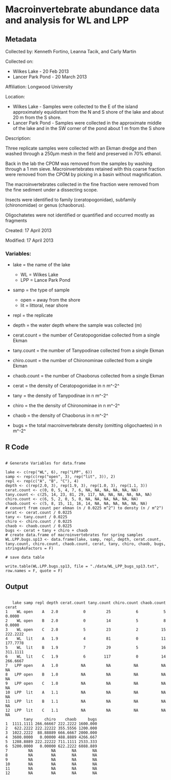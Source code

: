 # Macroinvertebrate abundance data and analysis for WL and LPP

## Metadata

Collected by: Kenneth Fortino, Leanna Tacik, and Carly Martin

Collected on: 

* Wilkes Lake - 20 Feb 2013
* Lancer Park Pond - 20 March 2013

Affiliation: Longwood University

Location:

* Wilkes Lake - Samples were collected to the E of the island approximately equidistant from the N and S shore of the lake and about 20 m from the S shore.
* Lancer Park Pond - Samples were collected in the approximate middle of the lake and in the SW corner of the pond about 1 m from the S shore

Description:

Three replicate samples were collected with an Ekman dredge and then washed through a 250&mu;m mesh in the field and preserved in 70% ethanol. 

Back in the lab the CPOM was removed from the samples by washing through a 1 mm sieve.  Macroinvertebrates retained with this coarse fraction were removed from the CPOM by picking in a basin without magnification.  

The macroinvertebrates collected in the fine fraction were removed from the fine sediment under a dissecting scope.

Insects were identified to family (ceratopogonidae), subfamily (chironomidae) or genus (chaoborus).  

Oligochatetes were not identified or quantified and occurred mostly as fragments

Created: 17 April 2013

Modified: 17 April 2013

### Variables:

* lake = the name of the lake
    * WL = Wilkes Lake
    * LPP = Lance Park Pond

* samp = the type of sample
    * open = away from the shore
    * lit = littoral, near shore

* repl = the replicate

* depth = the water depth where the sample was collected (m)

* cerat.count = the number of Ceratopogonidae collected from a single Ekman

* tany.count = the number of Tanypodinae collected from a single Ekman

* chiro.count = the number of Chironominae collected from a single Ekman

* chaob.count = the number of Chaoborus collected from a single Ekman

* cerat = the density of Ceratopogonidae in n m^-2^

* tany = the density of Tanypodinae in n m^-2^

* chiro = the the density of Chironominae in n m^-2^

* chaob = the density of Chaoborus in n m^-2^

* bugs = the total macroinvertebrate density (omitting oligochaetes) in n m^-2^

## R Code

~~~~

# Generate Variables for data.frame

lake <- c(rep("WL", 6), rep("LPP", 6))
samp <- rep(c(rep("open", 3), rep("lit", 3)), 2)
repl <- rep(c("A", "B", "C"), 4)
depth <- c(rep(2.0, 3), rep(1.9, 3), rep(1.0, 3), rep(1.1, 3))
cerat.count <- c(0, 0, 5, 4, 7, 6, NA, NA, NA, NA, NA, NA)
tany.count <- c(25, 14, 23, 81, 29, 117, NA, NA, NA, NA, NA, NA)
chiro.count <- c(6, 5, 2, 0, 5, 0, NA, NA, NA, NA, NA, NA)
chaob.count <- c(5, 8, 15, 11, 16, 14, NA, NA, NA, NA, NA, NA)
# convert from count per ekman (n / 0.0225 m^2^) to densty (n / m^2^)
cerat <- cerat.count / 0.0225
tany <- tany.count / 0.0225
chiro <- chiro.count / 0.0225
chaob <- chaob.count / 0.0225
bugs <- cerat + tany + chiro + chaob
# create data.frame of macroinvertebrates for spring samples
WL.LPP.bugs.sp13 <- data.frame(lake, samp, repl, depth, cerat.count, tany.count, chiro.count, chaob.count, cerat, tany, chiro, chaob, bugs, stringsAsFactors = F)

# save data table

write.table(WL.LPP.bugs.sp13, file = "./data/WL_LPP_bugs_sp13.txt", row.names = F, quote = F)

~~~~

## Output

~~~~

   lake samp repl depth cerat.count tany.count chiro.count chaob.count    cerat
1    WL open    A   2.0           0         25           6           5   0.0000
2    WL open    B   2.0           0         14           5           8   0.0000
3    WL open    C   2.0           5         23           2          15 222.2222
4    WL  lit    A   1.9           4         81           0          11 177.7778
5    WL  lit    B   1.9           7         29           5          16 311.1111
6    WL  lit    C   1.9           6        117           0          14 266.6667
7   LPP open    A   1.0          NA         NA          NA          NA       NA
8   LPP open    B   1.0          NA         NA          NA          NA       NA
9   LPP open    C   1.0          NA         NA          NA          NA       NA
10  LPP  lit    A   1.1          NA         NA          NA          NA       NA
11  LPP  lit    B   1.1          NA         NA          NA          NA       NA
12  LPP  lit    C   1.1          NA         NA          NA          NA       NA
        tany     chiro    chaob     bugs
1  1111.1111 266.66667 222.2222 1600.000
2   622.2222 222.22222 355.5556 1200.000
3  1022.2222  88.88889 666.6667 2000.000
4  3600.0000   0.00000 488.8889 4266.667
5  1288.8889 222.22222 711.1111 2533.333
6  5200.0000   0.00000 622.2222 6088.889
7         NA        NA       NA       NA
8         NA        NA       NA       NA
9         NA        NA       NA       NA
10        NA        NA       NA       NA
11        NA        NA       NA       NA
12        NA        NA       NA       NA

~~~~

